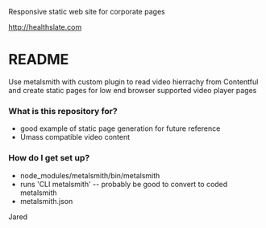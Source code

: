 
Responsive static web site for corporate pages

http://healthslate.com


# README #

Use metalsmith with custom plugin to read video hierrachy from Contentful and create static pages for low end browser supported video player pages

### What is this repository for? ###

* good example of static page generation for future reference
* Umass compatible video content


### How do I get set up? ###

* node_modules/metalsmith/bin/metalsmith 
* runs 'CLI metalsmith' -- probably be good to convert to coded metalsmith
* metalsmith.json


Jared